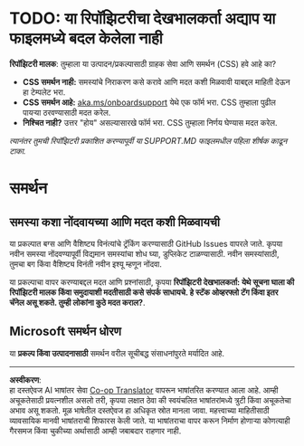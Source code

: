 <!--
CO_OP_TRANSLATOR_METADATA:
{
  "original_hash": "b7244261ee19497082edf33bcce64717",
  "translation_date": "2025-09-29T19:45:27+00:00",
  "source_file": "SUPPORT.md",
  "language_code": "mr"
}
-->
# TODO: या रिपॉझिटरीचा देखभालकर्ता अद्याप या फाइलमध्ये बदल केलेला नाही

**रिपॉझिटरी मालक**: तुम्हाला या उत्पादन/प्रकल्पासाठी ग्राहक सेवा आणि समर्थन (CSS) हवे आहे का?

- **CSS समर्थन नाही:** समस्यांचे निराकरण कसे करावे आणि मदत कशी मिळवावी याबद्दल माहिती देऊन हा टेम्पलेट भरा.
- **CSS समर्थन आहे:** [aka.ms/onboardsupport](https://aka.ms/onboardsupport) येथे एक फॉर्म भरा. CSS तुम्हाला पुढील पायऱ्या ठरवण्यासाठी मदत करेल.
- **निश्चित नाही?** उत्तर "होय" असल्यासारखे फॉर्म भरा. CSS तुम्हाला निर्णय घेण्यास मदत करेल.

*त्यानंतर तुमची रिपॉझिटरी प्रकाशित करण्यापूर्वी या SUPPORT.MD फाइलमधील पहिला शीर्षक काढून टाका.*

# समर्थन

## समस्या कशा नोंदवायच्या आणि मदत कशी मिळवायची  

या प्रकल्पात बग्स आणि वैशिष्ट्य विनंत्यांचे ट्रॅकिंग करण्यासाठी GitHub Issues वापरले जाते. कृपया नवीन समस्या नोंदवण्यापूर्वी विद्यमान समस्यांचा शोध घ्या, डुप्लिकेट टाळण्यासाठी. नवीन समस्यांसाठी, तुमचा बग किंवा वैशिष्ट्य विनंती नवीन इश्यू म्हणून नोंदवा.

या प्रकल्पाचा वापर करण्याबद्दल मदत आणि प्रश्नांसाठी, कृपया **रिपॉझिटरी देखभालकर्ता: येथे सूचना घाला की रिपॉझिटरी मालक किंवा समुदायाशी मदतीसाठी कसे संपर्क साधायचे. हे स्टॅक ओव्हरफ्लो टॅग किंवा इतर चॅनेल असू शकते. तुम्ही लोकांना कुठे मदत कराल?**.

## Microsoft समर्थन धोरण  

या **प्रकल्प किंवा उत्पादनासाठी** समर्थन वरील सूचीबद्ध संसाधनांपुरते मर्यादित आहे.

---

**अस्वीकरण**:  
हा दस्तऐवज AI भाषांतर सेवा [Co-op Translator](https://github.com/Azure/co-op-translator) वापरून भाषांतरित करण्यात आला आहे. आम्ही अचूकतेसाठी प्रयत्नशील असलो तरी, कृपया लक्षात ठेवा की स्वयंचलित भाषांतरांमध्ये त्रुटी किंवा अचूकतेचा अभाव असू शकतो. मूळ भाषेतील दस्तऐवज हा अधिकृत स्रोत मानला जावा. महत्त्वाच्या माहितीसाठी व्यावसायिक मानवी भाषांतराची शिफारस केली जाते. या भाषांतराचा वापर करून निर्माण होणाऱ्या कोणत्याही गैरसमज किंवा चुकीच्या अर्थासाठी आम्ही जबाबदार राहणार नाही.